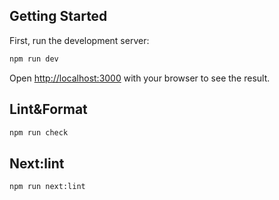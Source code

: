## Getting Started

First, run the development server:

```bash
npm run dev
```

Open [http://localhost:3000](http://localhost:3000) with your browser to see the result.

## Lint&Format

```bash
npm run check
```

## Next:lint

```bash
npm run next:lint
```
